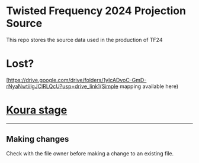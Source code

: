 # Twisted Frequency 2024 Projection Source

This repo stores the source data used in the production of TF24

# Lost?
[https://drive.google.com/drive/folders/1yIcADvoC-GmD-rNyaNwtiilgJClRLQcU?usp=drive_link](Simple mapping available here)

# [Koura stage](koura/)

---

## Making changes

Check with the file owner before making a change to an existing file.
